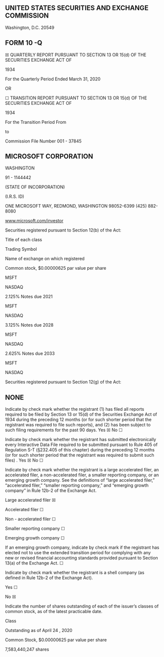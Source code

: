 ## UNITED STATES SECURITIES AND EXCHANGE COMMISSION

Washington, D.C. 20549

## FORM 10 -Q

☒ QUARTERLY REPORT PURSUANT TO SECTION 13 OR 15(d) OF THE SECURITIES EXCHANGE ACT OF

1934

For the Quarterly Period Ended March 31, 2020

OR

☐ TRANSITION REPORT PURSUANT TO SECTION 13 OR 15(d) OF THE SECURITIES EXCHANGE ACT OF

1934

For the Transition Period From

to

Commission File Number 001 - 37845

## MICROSOFT CORPORATION

WASHINGTON

91 - 1144442

(STATE OF INCORPORATION)

(I.R.S. ID)

ONE MICROSOFT WAY, REDMOND, WASHINGTON 98052-6399 (425) 882-8080

www.microsoft.com/investor

Securities registered pursuant to Section 12(b) of the Act:

Title of each class

Trading Symbol

Name of exchange on which registered

Common stock, $0.00000625 par value per share

MSFT

NASDAQ

2.125% Notes due 2021

MSFT

NASDAQ

3.125% Notes due 2028

MSFT

NASDAQ

2.625% Notes due 2033

MSFT

NASDAQ

Securities registered pursuant to Section 12(g) of the Act:

## NONE

Indicate by check mark whether the registrant (1) has filed all reports required to be filed by Section 13 or 15(d) of the Securities Exchange Act of 1934 during the preceding 12 months (or for such shorter period that the registrant was required to file such reports), and (2) has been subject to such filing requirements for the past 90 days. Yes ☒ No ☐

Indicate by check mark whether the registrant has submitted electronically every Interactive Data File required to be submitted pursuant to Rule 405 of Regulation S-T (§232.405 of this chapter) during the preceding 12 months (or for such shorter period that the registrant was required to submit such files) . Yes ☒ No ☐

Indicate by check mark whether the registrant is a large accelerated filer, an accelerated filer, a non-accelerated filer, a smaller reporting company, or an emerging growth company. See the definitions of “large accelerated filer,” “accelerated filer,” “smaller reporting company,” and “emerging growth company” in Rule 12b-2 of the Exchange Act.

Large accelerated filer ☒

Accelerated filer ☐

Non - accelerated filer ☐

Smaller reporting company ☐

Emerging growth company ☐

If an emerging growth company, indicate by check mark if the registrant has elected not to use the extended transition period for complying with any new or revised financial accounting standards provided pursuant to Section 13(a) of the Exchange Act. ☐

Indicate by check mark whether the registrant is a shell company (as defined in Rule 12b-2 of the Exchange Act).

Yes ☐

No ☒

Indicate the number of shares outstanding of each of the issuer’s classes of common stock, as of the latest practicable date.

Class

Outstanding as of April 24 , 2020

Common Stock, $0.00000625 par value per share

7,583,440,247 shares